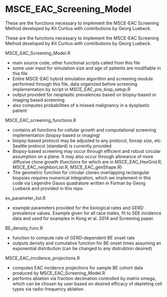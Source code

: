 MSCE_EAC_Screening_Model
========================

These are the functions necessary to implement the MSCE-EAC Screening Method
developed by Kit Curtius with contributions by Georg Luebeck.


These are the functions necessary to implement the MSCE-EAC Screening Method
developed by Kit Curtius with contributions by Georg Luebeck.

MSCE_EAC_Screening_Model.R
- main source code, other functional scripts called from this file
- some user input for simulation size and age of patients are modifiable in this file
- Entire MSCE-EAC hybrid simulation algorithm and screening module performed through this file, data organized before screening implementation by script in MSCE_EAC_pre_biop_setup.R
- output provided for neoplastic prevalences based on biopsy-based or imaging based screening
- also computes probabilities of a missed malignancy in a dysplastic patient

MSCE_EAC_screening_functions.R
- contains all functions for cellular growth and computational screening implementation (biopsy-based or imaging)
- biopsy-based protocol may be adjusted to any protocol, forcep size, etc. Seattle protocol (standard) is currently provided
- Biopsy-based screening may occur through efficient and robust circular assumption on a plane. It may also occur through allowance of more diffusive clone growth (functions for which are in MSCE_EAC_HexGrid.R, MSCE_EAC_neighborList.R, MSCE_EAC_genShape.R)
- The geometric function for circular clones overlapping rectangular biopsies requires numerical integration, which we implement in this code via Legendre Gauss quadrature written in Fortran by Georg Luebeck and provided in this repo

ex_parameter_list.R
- example parameters provided for the biological rates and GERD prevalence values. Example given for all race males, fit to SEE incidence data and used for examples in Kong et al. 2014 and Screening paper.

BE_density_func.R
- function to compute rate of GERD-dependent BE onset rate
- outputs density and cumulative function for BE onset times assuming an exponential distribution (can be changed to any distrubtion desired)

MSCE_EAC_incidence_projections.R
- computes EAC incidence projections for sample BE cohort data produced by MSCE_EAC_Screening_Model.R
- performs ablation via fraction decimation controlled by matrix omega, which can be chosen by user based on desired efficacy of depleting cell types via radio-frequency ablation
